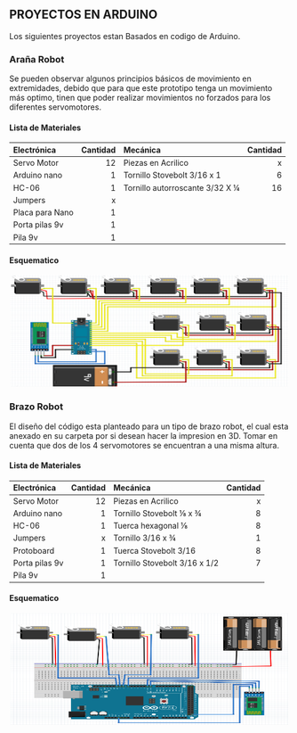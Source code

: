## PROYECTOS EN ARDUINO
Los siguientes proyectos estan Basados en codigo de Arduino.

### Araña Robot

Se pueden observar algunos principios básicos de movimiento en extremidades, debido que para que este prototipo tenga un movimiento más optimo, tinen que poder realizar movimientos no forzados para los diferentes servomotores.

#### Lista de Materiales

|  Electrónica | Cantidad |  Mecánica  | Cantidad |
| :------------ | --------: | :---------  | --------: |
| Servo Motor  |    12    |Piezas en Acrilico| x |
| Arduino nano |     1    |Tornillo Stovebolt 3/16 x 1 | 6 |
| HC-06 |    1    | Tornillo autorroscante 3/32 X ¼  | 16  |
| Jumpers |     x    |  | |
| Placa para Nano |    1    |  |  | 
| Porta pilas 9v |     1  |     |   |
| Pila 9v |     1    |  |   |

#### Esquematico
<p align="center">
  <img width="500" height="200" src="ArañaRobot/EsquematicoAraña.png">
</p>

### Brazo Robot

El diseño del código esta planteado para un tipo de brazo robot, el cual esta anexado en su carpeta por si desean hacer la impresion en 3D.
Tomar en cuenta que dos de los 4 servomotores se encuentran a una misma altura.

#### Lista de Materiales

|  Electrónica | Cantidad |  Mecánica  | Cantidad |
| :------------ | --------: | :---------  | --------: |
| Servo Motor  |    12    |Piezas en Acrilico| x |
| Arduino nano |     1    |Tornillo Stovebolt ⅛ x ¾ | 8 |
| HC-06 |    1    | Tuerca hexagonal ⅛  | 8  |
| Jumpers |     x    |  Tornillo 3/16 x ¾| 1 |
| Protoboard |    1   | Tuerca Stovebolt 3/16| 8   |
| Porta pilas 9v |     1  |Tornillo Stovebolt 3/16 x 1/2| 7|
| Pila 9v |     1    |  |   |

#### Esquematico
<p align="center">
  <img width="500" height="200" src="BrazoRobot/EsquematicoBrazo.png">
</p>

<!-- # Proyectosgit -Arduino -->
